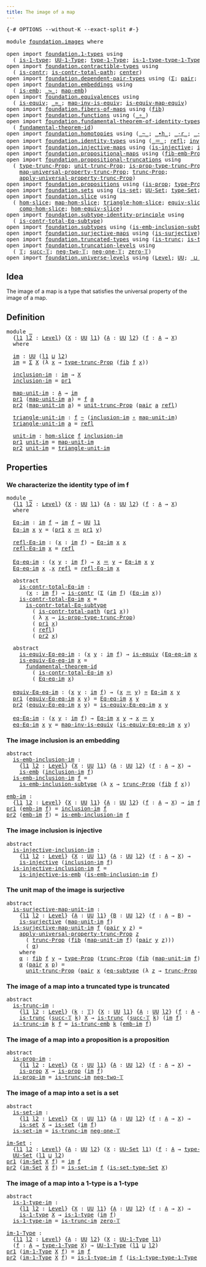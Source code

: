 ```yaml
---
title: The image of a map
---
```


<pre class="Agda"><a id="44" class="Symbol">{-#</a> <a id="48" class="Keyword">OPTIONS</a> <a id="56" class="Pragma">--without-K</a> <a id="68" class="Pragma">--exact-split</a> <a id="82" class="Symbol">#-}</a>

<a id="87" class="Keyword">module</a> <a id="94" href="foundation.images.html" class="Module">foundation.images</a> <a id="112" class="Keyword">where</a>

<a id="119" class="Keyword">open</a> <a id="124" class="Keyword">import</a> <a id="131" href="foundation.1-types.html" class="Module">foundation.1-types</a> <a id="150" class="Keyword">using</a>
  <a id="158" class="Symbol">(</a> <a id="160" href="foundation-core.1-types.html#807" class="Function">is-1-type</a><a id="169" class="Symbol">;</a> <a id="171" href="foundation-core.1-types.html#873" class="Function">UU-1-Type</a><a id="180" class="Symbol">;</a> <a id="182" href="foundation-core.1-types.html#945" class="Function">type-1-Type</a><a id="193" class="Symbol">;</a> <a id="195" href="foundation-core.1-types.html#1022" class="Function">is-1-type-type-1-Type</a><a id="216" class="Symbol">)</a>
<a id="218" class="Keyword">open</a> <a id="223" class="Keyword">import</a> <a id="230" href="foundation.contractible-types.html" class="Module">foundation.contractible-types</a> <a id="260" class="Keyword">using</a>
  <a id="268" class="Symbol">(</a> <a id="270" href="foundation-core.contractible-types.html#1006" class="Function">is-contr</a><a id="278" class="Symbol">;</a> <a id="280" href="foundation-core.contractible-types.html#2046" class="Function">is-contr-total-path</a><a id="299" class="Symbol">;</a> <a id="301" href="foundation-core.contractible-types.html#1098" class="Function">center</a><a id="307" class="Symbol">)</a>
<a id="309" class="Keyword">open</a> <a id="314" class="Keyword">import</a> <a id="321" href="foundation.dependent-pair-types.html" class="Module">foundation.dependent-pair-types</a> <a id="353" class="Keyword">using</a> <a id="359" class="Symbol">(</a><a id="360" href="foundation-core.dependent-pair-types.html#515" class="Record">Σ</a><a id="361" class="Symbol">;</a> <a id="363" href="foundation-core.dependent-pair-types.html#588" class="InductiveConstructor">pair</a><a id="367" class="Symbol">;</a> <a id="369" href="foundation-core.dependent-pair-types.html#605" class="Field">pr1</a><a id="372" class="Symbol">;</a> <a id="374" href="foundation-core.dependent-pair-types.html#617" class="Field">pr2</a><a id="377" class="Symbol">)</a>
<a id="379" class="Keyword">open</a> <a id="384" class="Keyword">import</a> <a id="391" href="foundation.embeddings.html" class="Module">foundation.embeddings</a> <a id="413" class="Keyword">using</a>
  <a id="421" class="Symbol">(</a> <a id="423" href="foundation-core.embeddings.html#992" class="Function">is-emb</a><a id="429" class="Symbol">;</a> <a id="431" href="foundation-core.embeddings.html#1074" class="Function Operator">_↪_</a><a id="434" class="Symbol">;</a> <a id="436" href="foundation-core.embeddings.html#1217" class="Function">map-emb</a><a id="443" class="Symbol">)</a>
<a id="445" class="Keyword">open</a> <a id="450" class="Keyword">import</a> <a id="457" href="foundation.equivalences.html" class="Module">foundation.equivalences</a> <a id="481" class="Keyword">using</a>
  <a id="489" class="Symbol">(</a> <a id="491" href="foundation-core.equivalences.html#1556" class="Function">is-equiv</a><a id="499" class="Symbol">;</a> <a id="501" href="foundation-core.equivalences.html#1621" class="Function Operator">_≃_</a><a id="504" class="Symbol">;</a> <a id="506" href="foundation-core.equivalences.html#4187" class="Function">map-inv-is-equiv</a><a id="522" class="Symbol">;</a> <a id="524" href="foundation-core.equivalences.html#1876" class="Function">is-equiv-map-equiv</a><a id="542" class="Symbol">)</a>
<a id="544" class="Keyword">open</a> <a id="549" class="Keyword">import</a> <a id="556" href="foundation.fibers-of-maps.html" class="Module">foundation.fibers-of-maps</a> <a id="582" class="Keyword">using</a> <a id="588" class="Symbol">(</a><a id="589" href="foundation-core.fibers-of-maps.html#942" class="Function">fib</a><a id="592" class="Symbol">)</a>
<a id="594" class="Keyword">open</a> <a id="599" class="Keyword">import</a> <a id="606" href="foundation.functions.html" class="Module">foundation.functions</a> <a id="627" class="Keyword">using</a> <a id="633" class="Symbol">(</a><a id="634" href="foundation-core.functions.html#420" class="Function Operator">_∘_</a><a id="637" class="Symbol">)</a>
<a id="639" class="Keyword">open</a> <a id="644" class="Keyword">import</a> <a id="651" href="foundation.fundamental-theorem-of-identity-types.html" class="Module">foundation.fundamental-theorem-of-identity-types</a> <a id="700" class="Keyword">using</a>
  <a id="708" class="Symbol">(</a> <a id="710" href="foundation-core.fundamental-theorem-of-identity-types.html#1894" class="Function">fundamental-theorem-id</a><a id="732" class="Symbol">)</a>
<a id="734" class="Keyword">open</a> <a id="739" class="Keyword">import</a> <a id="746" href="foundation.homotopies.html" class="Module">foundation.homotopies</a> <a id="768" class="Keyword">using</a> <a id="774" class="Symbol">(</a><a id="775" href="foundation-core.homotopies.html#627" class="Function Operator">_~_</a><a id="778" class="Symbol">;</a> <a id="780" href="foundation-core.homotopies.html#1167" class="Function Operator">_∙h_</a><a id="784" class="Symbol">;</a> <a id="786" href="foundation-core.homotopies.html#2083" class="Function Operator">_·r_</a><a id="790" class="Symbol">;</a> <a id="792" href="foundation-core.homotopies.html#1877" class="Function Operator">_·l_</a><a id="796" class="Symbol">)</a>
<a id="798" class="Keyword">open</a> <a id="803" class="Keyword">import</a> <a id="810" href="foundation.identity-types.html" class="Module">foundation.identity-types</a> <a id="836" class="Keyword">using</a> <a id="842" class="Symbol">(</a><a id="843" href="foundation-core.identity-types.html#1865" class="Function Operator">_＝_</a><a id="846" class="Symbol">;</a> <a id="848" href="foundation-core.identity-types.html#1820" class="InductiveConstructor">refl</a><a id="852" class="Symbol">;</a> <a id="854" href="foundation-core.identity-types.html#2729" class="Function">inv</a><a id="857" class="Symbol">;</a> <a id="859" href="foundation-core.identity-types.html#2425" class="Function Operator">_∙_</a><a id="862" class="Symbol">)</a>
<a id="864" class="Keyword">open</a> <a id="869" class="Keyword">import</a> <a id="876" href="foundation.injective-maps.html" class="Module">foundation.injective-maps</a> <a id="902" class="Keyword">using</a> <a id="908" class="Symbol">(</a><a id="909" href="foundation.injective-maps.html#1309" class="Function">is-injective</a><a id="921" class="Symbol">;</a> <a id="923" href="foundation.injective-maps.html#3645" class="Function">is-injective-is-emb</a><a id="942" class="Symbol">)</a>
<a id="944" class="Keyword">open</a> <a id="949" class="Keyword">import</a> <a id="956" href="foundation.propositional-maps.html" class="Module">foundation.propositional-maps</a> <a id="986" class="Keyword">using</a> <a id="992" class="Symbol">(</a><a id="993" href="foundation-core.propositional-maps.html#2459" class="Function">fib-emb-Prop</a><a id="1005" class="Symbol">)</a>
<a id="1007" class="Keyword">open</a> <a id="1012" class="Keyword">import</a> <a id="1019" href="foundation.propositional-truncations.html" class="Module">foundation.propositional-truncations</a> <a id="1056" class="Keyword">using</a>
  <a id="1064" class="Symbol">(</a> <a id="1066" href="foundation.propositional-truncations.html#2209" class="Function">type-trunc-Prop</a><a id="1081" class="Symbol">;</a> <a id="1083" href="foundation.propositional-truncations.html#2293" class="Function">unit-trunc-Prop</a><a id="1098" class="Symbol">;</a> <a id="1100" href="foundation.propositional-truncations.html#2388" class="Function">is-prop-type-trunc-Prop</a><a id="1123" class="Symbol">;</a>
    <a id="1129" href="foundation.propositional-truncations.html#5416" class="Function">map-universal-property-trunc-Prop</a><a id="1162" class="Symbol">;</a> <a id="1164" href="foundation.propositional-truncations.html#2707" class="Function">trunc-Prop</a><a id="1174" class="Symbol">;</a>
    <a id="1180" href="foundation.propositional-truncations.html#5775" class="Function">apply-universal-property-trunc-Prop</a><a id="1215" class="Symbol">)</a>
<a id="1217" class="Keyword">open</a> <a id="1222" class="Keyword">import</a> <a id="1229" href="foundation.propositions.html" class="Module">foundation.propositions</a> <a id="1253" class="Keyword">using</a> <a id="1259" class="Symbol">(</a><a id="1260" href="foundation-core.propositions.html#1309" class="Function">is-prop</a><a id="1267" class="Symbol">;</a> <a id="1269" href="foundation-core.propositions.html#1495" class="Function">type-Prop</a><a id="1278" class="Symbol">)</a>
<a id="1280" class="Keyword">open</a> <a id="1285" class="Keyword">import</a> <a id="1292" href="foundation.sets.html" class="Module">foundation.sets</a> <a id="1308" class="Keyword">using</a> <a id="1314" class="Symbol">(</a><a id="1315" href="foundation-core.sets.html#1113" class="Function">is-set</a><a id="1321" class="Symbol">;</a> <a id="1323" href="foundation-core.sets.html#1190" class="Function">UU-Set</a><a id="1329" class="Symbol">;</a> <a id="1331" href="foundation-core.sets.html#1304" class="Function">type-Set</a><a id="1339" class="Symbol">;</a> <a id="1341" href="foundation-core.sets.html#1355" class="Function">is-set-type-Set</a><a id="1356" class="Symbol">)</a>
<a id="1358" class="Keyword">open</a> <a id="1363" class="Keyword">import</a> <a id="1370" href="foundation.slice.html" class="Module">foundation.slice</a> <a id="1387" class="Keyword">using</a>
  <a id="1395" class="Symbol">(</a> <a id="1397" href="foundation.slice.html#2949" class="Function">hom-slice</a><a id="1406" class="Symbol">;</a> <a id="1408" href="foundation.slice.html#3125" class="Function">map-hom-slice</a><a id="1421" class="Symbol">;</a> <a id="1423" href="foundation.slice.html#3277" class="Function">triangle-hom-slice</a><a id="1441" class="Symbol">;</a> <a id="1443" href="foundation.slice.html#8085" class="Function">equiv-slice</a><a id="1454" class="Symbol">;</a> <a id="1456" href="foundation.slice.html#3653" class="Function">htpy-hom-slice</a><a id="1470" class="Symbol">;</a>
    <a id="1476" href="foundation.slice.html#4410" class="Function">comp-hom-slice</a><a id="1490" class="Symbol">;</a> <a id="1492" href="foundation.slice.html#8277" class="Function">hom-equiv-slice</a><a id="1507" class="Symbol">)</a>
<a id="1509" class="Keyword">open</a> <a id="1514" class="Keyword">import</a> <a id="1521" href="foundation.subtype-identity-principle.html" class="Module">foundation.subtype-identity-principle</a> <a id="1559" class="Keyword">using</a>
  <a id="1567" class="Symbol">(</a> <a id="1569" href="foundation-core.subtype-identity-principle.html#1586" class="Function">is-contr-total-Eq-subtype</a><a id="1594" class="Symbol">)</a>
<a id="1596" class="Keyword">open</a> <a id="1601" class="Keyword">import</a> <a id="1608" href="foundation.subtypes.html" class="Module">foundation.subtypes</a> <a id="1628" class="Keyword">using</a> <a id="1634" class="Symbol">(</a><a id="1635" href="foundation-core.subtypes.html#3755" class="Function">is-emb-inclusion-subtype</a><a id="1659" class="Symbol">;</a> <a id="1661" href="foundation-core.subtypes.html#3438" class="Function">eq-subtype</a><a id="1671" class="Symbol">)</a>
<a id="1673" class="Keyword">open</a> <a id="1678" class="Keyword">import</a> <a id="1685" href="foundation.surjective-maps.html" class="Module">foundation.surjective-maps</a> <a id="1712" class="Keyword">using</a> <a id="1718" class="Symbol">(</a><a id="1719" href="foundation.surjective-maps.html#1938" class="Function">is-surjective</a><a id="1732" class="Symbol">)</a>
<a id="1734" class="Keyword">open</a> <a id="1739" class="Keyword">import</a> <a id="1746" href="foundation.truncated-types.html" class="Module">foundation.truncated-types</a> <a id="1773" class="Keyword">using</a> <a id="1779" class="Symbol">(</a><a id="1780" href="foundation-core.truncated-types.html#1741" class="Function">is-trunc</a><a id="1788" class="Symbol">;</a> <a id="1790" href="foundation-core.truncated-types.html#5461" class="Function">is-trunc-emb</a><a id="1802" class="Symbol">)</a>
<a id="1804" class="Keyword">open</a> <a id="1809" class="Keyword">import</a> <a id="1816" href="foundation.truncation-levels.html" class="Module">foundation.truncation-levels</a> <a id="1845" class="Keyword">using</a>
  <a id="1853" class="Symbol">(</a> <a id="1855" href="foundation-core.truncation-levels.html#395" class="Datatype">𝕋</a><a id="1856" class="Symbol">;</a> <a id="1858" href="foundation-core.truncation-levels.html#432" class="InductiveConstructor">succ-𝕋</a><a id="1864" class="Symbol">;</a> <a id="1866" href="foundation-core.truncation-levels.html#416" class="InductiveConstructor">neg-two-𝕋</a><a id="1875" class="Symbol">;</a> <a id="1877" href="foundation-core.truncation-levels.html#448" class="Function">neg-one-𝕋</a><a id="1886" class="Symbol">;</a> <a id="1888" href="foundation-core.truncation-levels.html#492" class="Function">zero-𝕋</a><a id="1894" class="Symbol">)</a>
<a id="1896" class="Keyword">open</a> <a id="1901" class="Keyword">import</a> <a id="1908" href="foundation.universe-levels.html" class="Module">foundation.universe-levels</a> <a id="1935" class="Keyword">using</a> <a id="1941" class="Symbol">(</a><a id="1942" href="Agda.Primitive.html#597" class="Postulate">Level</a><a id="1947" class="Symbol">;</a> <a id="1949" href="foundation-core.universe-levels.html#235" class="Primitive">UU</a><a id="1951" class="Symbol">;</a> <a id="1953" href="Agda.Primitive.html#810" class="Primitive Operator">_⊔_</a><a id="1956" class="Symbol">)</a>
</pre>
## Idea

The image of a map is a type that satisfies the universal property of the image of a map.

## Definition

<pre class="Agda"><a id="2086" class="Keyword">module</a> <a id="2093" href="foundation.images.html#2093" class="Module">_</a>
  <a id="2097" class="Symbol">{</a><a id="2098" href="foundation.images.html#2098" class="Bound">l1</a> <a id="2101" href="foundation.images.html#2101" class="Bound">l2</a> <a id="2104" class="Symbol">:</a> <a id="2106" href="Agda.Primitive.html#597" class="Postulate">Level</a><a id="2111" class="Symbol">}</a> <a id="2113" class="Symbol">{</a><a id="2114" href="foundation.images.html#2114" class="Bound">X</a> <a id="2116" class="Symbol">:</a> <a id="2118" href="foundation-core.universe-levels.html#235" class="Primitive">UU</a> <a id="2121" href="foundation.images.html#2098" class="Bound">l1</a><a id="2123" class="Symbol">}</a> <a id="2125" class="Symbol">{</a><a id="2126" href="foundation.images.html#2126" class="Bound">A</a> <a id="2128" class="Symbol">:</a> <a id="2130" href="foundation-core.universe-levels.html#235" class="Primitive">UU</a> <a id="2133" href="foundation.images.html#2101" class="Bound">l2</a><a id="2135" class="Symbol">}</a> <a id="2137" class="Symbol">(</a><a id="2138" href="foundation.images.html#2138" class="Bound">f</a> <a id="2140" class="Symbol">:</a> <a id="2142" href="foundation.images.html#2126" class="Bound">A</a> <a id="2144" class="Symbol">→</a> <a id="2146" href="foundation.images.html#2114" class="Bound">X</a><a id="2147" class="Symbol">)</a>
  <a id="2151" class="Keyword">where</a>
    
  <a id="2164" href="foundation.images.html#2164" class="Function">im</a> <a id="2167" class="Symbol">:</a> <a id="2169" href="foundation-core.universe-levels.html#235" class="Primitive">UU</a> <a id="2172" class="Symbol">(</a><a id="2173" href="foundation.images.html#2098" class="Bound">l1</a> <a id="2176" href="Agda.Primitive.html#810" class="Primitive Operator">⊔</a> <a id="2178" href="foundation.images.html#2101" class="Bound">l2</a><a id="2180" class="Symbol">)</a>
  <a id="2184" href="foundation.images.html#2164" class="Function">im</a> <a id="2187" class="Symbol">=</a> <a id="2189" href="foundation-core.dependent-pair-types.html#515" class="Record">Σ</a> <a id="2191" href="foundation.images.html#2114" class="Bound">X</a> <a id="2193" class="Symbol">(λ</a> <a id="2196" href="foundation.images.html#2196" class="Bound">x</a> <a id="2198" class="Symbol">→</a> <a id="2200" href="foundation.propositional-truncations.html#2209" class="Function">type-trunc-Prop</a> <a id="2216" class="Symbol">(</a><a id="2217" href="foundation-core.fibers-of-maps.html#942" class="Function">fib</a> <a id="2221" href="foundation.images.html#2138" class="Bound">f</a> <a id="2223" href="foundation.images.html#2196" class="Bound">x</a><a id="2224" class="Symbol">))</a>

  <a id="2230" href="foundation.images.html#2230" class="Function">inclusion-im</a> <a id="2243" class="Symbol">:</a> <a id="2245" href="foundation.images.html#2164" class="Function">im</a> <a id="2248" class="Symbol">→</a> <a id="2250" href="foundation.images.html#2114" class="Bound">X</a>
  <a id="2254" href="foundation.images.html#2230" class="Function">inclusion-im</a> <a id="2267" class="Symbol">=</a> <a id="2269" href="foundation-core.dependent-pair-types.html#605" class="Field">pr1</a>

  <a id="2276" href="foundation.images.html#2276" class="Function">map-unit-im</a> <a id="2288" class="Symbol">:</a> <a id="2290" href="foundation.images.html#2126" class="Bound">A</a> <a id="2292" class="Symbol">→</a> <a id="2294" href="foundation.images.html#2164" class="Function">im</a>
  <a id="2299" href="foundation-core.dependent-pair-types.html#605" class="Field">pr1</a> <a id="2303" class="Symbol">(</a><a id="2304" href="foundation.images.html#2276" class="Function">map-unit-im</a> <a id="2316" href="foundation.images.html#2316" class="Bound">a</a><a id="2317" class="Symbol">)</a> <a id="2319" class="Symbol">=</a> <a id="2321" href="foundation.images.html#2138" class="Bound">f</a> <a id="2323" href="foundation.images.html#2316" class="Bound">a</a>
  <a id="2327" href="foundation-core.dependent-pair-types.html#617" class="Field">pr2</a> <a id="2331" class="Symbol">(</a><a id="2332" href="foundation.images.html#2276" class="Function">map-unit-im</a> <a id="2344" href="foundation.images.html#2344" class="Bound">a</a><a id="2345" class="Symbol">)</a> <a id="2347" class="Symbol">=</a> <a id="2349" href="foundation.propositional-truncations.html#2293" class="Function">unit-trunc-Prop</a> <a id="2365" class="Symbol">(</a><a id="2366" href="foundation-core.dependent-pair-types.html#588" class="InductiveConstructor">pair</a> <a id="2371" href="foundation.images.html#2344" class="Bound">a</a> <a id="2373" href="foundation-core.identity-types.html#1820" class="InductiveConstructor">refl</a><a id="2377" class="Symbol">)</a>

  <a id="2382" href="foundation.images.html#2382" class="Function">triangle-unit-im</a> <a id="2399" class="Symbol">:</a> <a id="2401" href="foundation.images.html#2138" class="Bound">f</a> <a id="2403" href="foundation-core.homotopies.html#627" class="Function Operator">~</a> <a id="2405" class="Symbol">(</a><a id="2406" href="foundation.images.html#2230" class="Function">inclusion-im</a> <a id="2419" href="foundation-core.functions.html#420" class="Function Operator">∘</a> <a id="2421" href="foundation.images.html#2276" class="Function">map-unit-im</a><a id="2432" class="Symbol">)</a>
  <a id="2436" href="foundation.images.html#2382" class="Function">triangle-unit-im</a> <a id="2453" href="foundation.images.html#2453" class="Bound">a</a> <a id="2455" class="Symbol">=</a> <a id="2457" href="foundation-core.identity-types.html#1820" class="InductiveConstructor">refl</a>

  <a id="2465" href="foundation.images.html#2465" class="Function">unit-im</a> <a id="2473" class="Symbol">:</a> <a id="2475" href="foundation.slice.html#2949" class="Function">hom-slice</a> <a id="2485" href="foundation.images.html#2138" class="Bound">f</a> <a id="2487" href="foundation.images.html#2230" class="Function">inclusion-im</a>
  <a id="2502" href="foundation-core.dependent-pair-types.html#605" class="Field">pr1</a> <a id="2506" href="foundation.images.html#2465" class="Function">unit-im</a> <a id="2514" class="Symbol">=</a> <a id="2516" href="foundation.images.html#2276" class="Function">map-unit-im</a>
  <a id="2530" href="foundation-core.dependent-pair-types.html#617" class="Field">pr2</a> <a id="2534" href="foundation.images.html#2465" class="Function">unit-im</a> <a id="2542" class="Symbol">=</a> <a id="2544" href="foundation.images.html#2382" class="Function">triangle-unit-im</a>
</pre>
## Properties

### We characterize the identity type of im f

<pre class="Agda"><a id="2636" class="Keyword">module</a> <a id="2643" href="foundation.images.html#2643" class="Module">_</a>
  <a id="2647" class="Symbol">{</a><a id="2648" href="foundation.images.html#2648" class="Bound">l1</a> <a id="2651" href="foundation.images.html#2651" class="Bound">l2</a> <a id="2654" class="Symbol">:</a> <a id="2656" href="Agda.Primitive.html#597" class="Postulate">Level</a><a id="2661" class="Symbol">}</a> <a id="2663" class="Symbol">{</a><a id="2664" href="foundation.images.html#2664" class="Bound">X</a> <a id="2666" class="Symbol">:</a> <a id="2668" href="foundation-core.universe-levels.html#235" class="Primitive">UU</a> <a id="2671" href="foundation.images.html#2648" class="Bound">l1</a><a id="2673" class="Symbol">}</a> <a id="2675" class="Symbol">{</a><a id="2676" href="foundation.images.html#2676" class="Bound">A</a> <a id="2678" class="Symbol">:</a> <a id="2680" href="foundation-core.universe-levels.html#235" class="Primitive">UU</a> <a id="2683" href="foundation.images.html#2651" class="Bound">l2</a><a id="2685" class="Symbol">}</a> <a id="2687" class="Symbol">(</a><a id="2688" href="foundation.images.html#2688" class="Bound">f</a> <a id="2690" class="Symbol">:</a> <a id="2692" href="foundation.images.html#2676" class="Bound">A</a> <a id="2694" class="Symbol">→</a> <a id="2696" href="foundation.images.html#2664" class="Bound">X</a><a id="2697" class="Symbol">)</a>
  <a id="2701" class="Keyword">where</a>

  <a id="2710" href="foundation.images.html#2710" class="Function">Eq-im</a> <a id="2716" class="Symbol">:</a> <a id="2718" href="foundation.images.html#2164" class="Function">im</a> <a id="2721" href="foundation.images.html#2688" class="Bound">f</a> <a id="2723" class="Symbol">→</a> <a id="2725" href="foundation.images.html#2164" class="Function">im</a> <a id="2728" href="foundation.images.html#2688" class="Bound">f</a> <a id="2730" class="Symbol">→</a> <a id="2732" href="foundation-core.universe-levels.html#235" class="Primitive">UU</a> <a id="2735" href="foundation.images.html#2648" class="Bound">l1</a>
  <a id="2740" href="foundation.images.html#2710" class="Function">Eq-im</a> <a id="2746" href="foundation.images.html#2746" class="Bound">x</a> <a id="2748" href="foundation.images.html#2748" class="Bound">y</a> <a id="2750" class="Symbol">=</a> <a id="2752" class="Symbol">(</a><a id="2753" href="foundation-core.dependent-pair-types.html#605" class="Field">pr1</a> <a id="2757" href="foundation.images.html#2746" class="Bound">x</a> <a id="2759" href="foundation-core.identity-types.html#1865" class="Function Operator">＝</a> <a id="2761" href="foundation-core.dependent-pair-types.html#605" class="Field">pr1</a> <a id="2765" href="foundation.images.html#2748" class="Bound">y</a><a id="2766" class="Symbol">)</a>

  <a id="2771" href="foundation.images.html#2771" class="Function">refl-Eq-im</a> <a id="2782" class="Symbol">:</a> <a id="2784" class="Symbol">(</a><a id="2785" href="foundation.images.html#2785" class="Bound">x</a> <a id="2787" class="Symbol">:</a> <a id="2789" href="foundation.images.html#2164" class="Function">im</a> <a id="2792" href="foundation.images.html#2688" class="Bound">f</a><a id="2793" class="Symbol">)</a> <a id="2795" class="Symbol">→</a> <a id="2797" href="foundation.images.html#2710" class="Function">Eq-im</a> <a id="2803" href="foundation.images.html#2785" class="Bound">x</a> <a id="2805" href="foundation.images.html#2785" class="Bound">x</a>
  <a id="2809" href="foundation.images.html#2771" class="Function">refl-Eq-im</a> <a id="2820" href="foundation.images.html#2820" class="Bound">x</a> <a id="2822" class="Symbol">=</a> <a id="2824" href="foundation-core.identity-types.html#1820" class="InductiveConstructor">refl</a>

  <a id="2832" href="foundation.images.html#2832" class="Function">Eq-eq-im</a> <a id="2841" class="Symbol">:</a> <a id="2843" class="Symbol">(</a><a id="2844" href="foundation.images.html#2844" class="Bound">x</a> <a id="2846" href="foundation.images.html#2846" class="Bound">y</a> <a id="2848" class="Symbol">:</a> <a id="2850" href="foundation.images.html#2164" class="Function">im</a> <a id="2853" href="foundation.images.html#2688" class="Bound">f</a><a id="2854" class="Symbol">)</a> <a id="2856" class="Symbol">→</a> <a id="2858" href="foundation.images.html#2844" class="Bound">x</a> <a id="2860" href="foundation-core.identity-types.html#1865" class="Function Operator">＝</a> <a id="2862" href="foundation.images.html#2846" class="Bound">y</a> <a id="2864" class="Symbol">→</a> <a id="2866" href="foundation.images.html#2710" class="Function">Eq-im</a> <a id="2872" href="foundation.images.html#2844" class="Bound">x</a> <a id="2874" href="foundation.images.html#2846" class="Bound">y</a>
  <a id="2878" href="foundation.images.html#2832" class="Function">Eq-eq-im</a> <a id="2887" href="foundation.images.html#2887" class="Bound">x</a> <a id="2889" class="DottedPattern Symbol">.</a><a id="2890" href="foundation.images.html#2887" class="DottedPattern Bound">x</a> <a id="2892" href="foundation-core.identity-types.html#1820" class="InductiveConstructor">refl</a> <a id="2897" class="Symbol">=</a> <a id="2899" href="foundation.images.html#2771" class="Function">refl-Eq-im</a> <a id="2910" href="foundation.images.html#2887" class="Bound">x</a>

  <a id="2915" class="Keyword">abstract</a>
    <a id="2928" href="foundation.images.html#2928" class="Function">is-contr-total-Eq-im</a> <a id="2949" class="Symbol">:</a>
      <a id="2957" class="Symbol">(</a><a id="2958" href="foundation.images.html#2958" class="Bound">x</a> <a id="2960" class="Symbol">:</a> <a id="2962" href="foundation.images.html#2164" class="Function">im</a> <a id="2965" href="foundation.images.html#2688" class="Bound">f</a><a id="2966" class="Symbol">)</a> <a id="2968" class="Symbol">→</a> <a id="2970" href="foundation-core.contractible-types.html#1006" class="Function">is-contr</a> <a id="2979" class="Symbol">(</a><a id="2980" href="foundation-core.dependent-pair-types.html#515" class="Record">Σ</a> <a id="2982" class="Symbol">(</a><a id="2983" href="foundation.images.html#2164" class="Function">im</a> <a id="2986" href="foundation.images.html#2688" class="Bound">f</a><a id="2987" class="Symbol">)</a> <a id="2989" class="Symbol">(</a><a id="2990" href="foundation.images.html#2710" class="Function">Eq-im</a> <a id="2996" href="foundation.images.html#2958" class="Bound">x</a><a id="2997" class="Symbol">))</a>
    <a id="3004" href="foundation.images.html#2928" class="Function">is-contr-total-Eq-im</a> <a id="3025" href="foundation.images.html#3025" class="Bound">x</a> <a id="3027" class="Symbol">=</a>
      <a id="3035" href="foundation-core.subtype-identity-principle.html#1586" class="Function">is-contr-total-Eq-subtype</a>
        <a id="3069" class="Symbol">(</a> <a id="3071" href="foundation-core.contractible-types.html#2046" class="Function">is-contr-total-path</a> <a id="3091" class="Symbol">(</a><a id="3092" href="foundation-core.dependent-pair-types.html#605" class="Field">pr1</a> <a id="3096" href="foundation.images.html#3025" class="Bound">x</a><a id="3097" class="Symbol">))</a>
        <a id="3108" class="Symbol">(</a> <a id="3110" class="Symbol">λ</a> <a id="3112" href="foundation.images.html#3112" class="Bound">x</a> <a id="3114" class="Symbol">→</a> <a id="3116" href="foundation.propositional-truncations.html#2388" class="Function">is-prop-type-trunc-Prop</a><a id="3139" class="Symbol">)</a>
        <a id="3149" class="Symbol">(</a> <a id="3151" href="foundation-core.dependent-pair-types.html#605" class="Field">pr1</a> <a id="3155" href="foundation.images.html#3025" class="Bound">x</a><a id="3156" class="Symbol">)</a>
        <a id="3166" class="Symbol">(</a> <a id="3168" href="foundation-core.identity-types.html#1820" class="InductiveConstructor">refl</a><a id="3172" class="Symbol">)</a>
        <a id="3182" class="Symbol">(</a> <a id="3184" href="foundation-core.dependent-pair-types.html#617" class="Field">pr2</a> <a id="3188" href="foundation.images.html#3025" class="Bound">x</a><a id="3189" class="Symbol">)</a>

  <a id="3194" class="Keyword">abstract</a>
    <a id="3207" href="foundation.images.html#3207" class="Function">is-equiv-Eq-eq-im</a> <a id="3225" class="Symbol">:</a> <a id="3227" class="Symbol">(</a><a id="3228" href="foundation.images.html#3228" class="Bound">x</a> <a id="3230" href="foundation.images.html#3230" class="Bound">y</a> <a id="3232" class="Symbol">:</a> <a id="3234" href="foundation.images.html#2164" class="Function">im</a> <a id="3237" href="foundation.images.html#2688" class="Bound">f</a><a id="3238" class="Symbol">)</a> <a id="3240" class="Symbol">→</a> <a id="3242" href="foundation-core.equivalences.html#1556" class="Function">is-equiv</a> <a id="3251" class="Symbol">(</a><a id="3252" href="foundation.images.html#2832" class="Function">Eq-eq-im</a> <a id="3261" href="foundation.images.html#3228" class="Bound">x</a> <a id="3263" href="foundation.images.html#3230" class="Bound">y</a><a id="3264" class="Symbol">)</a>
    <a id="3270" href="foundation.images.html#3207" class="Function">is-equiv-Eq-eq-im</a> <a id="3288" href="foundation.images.html#3288" class="Bound">x</a> <a id="3290" class="Symbol">=</a>
      <a id="3298" href="foundation-core.fundamental-theorem-of-identity-types.html#1894" class="Function">fundamental-theorem-id</a> 
        <a id="3330" class="Symbol">(</a> <a id="3332" href="foundation.images.html#2928" class="Function">is-contr-total-Eq-im</a> <a id="3353" href="foundation.images.html#3288" class="Bound">x</a><a id="3354" class="Symbol">)</a>
        <a id="3364" class="Symbol">(</a> <a id="3366" href="foundation.images.html#2832" class="Function">Eq-eq-im</a> <a id="3375" href="foundation.images.html#3288" class="Bound">x</a><a id="3376" class="Symbol">)</a>

  <a id="3381" href="foundation.images.html#3381" class="Function">equiv-Eq-eq-im</a> <a id="3396" class="Symbol">:</a> <a id="3398" class="Symbol">(</a><a id="3399" href="foundation.images.html#3399" class="Bound">x</a> <a id="3401" href="foundation.images.html#3401" class="Bound">y</a> <a id="3403" class="Symbol">:</a> <a id="3405" href="foundation.images.html#2164" class="Function">im</a> <a id="3408" href="foundation.images.html#2688" class="Bound">f</a><a id="3409" class="Symbol">)</a> <a id="3411" class="Symbol">→</a> <a id="3413" class="Symbol">(</a><a id="3414" href="foundation.images.html#3399" class="Bound">x</a> <a id="3416" href="foundation-core.identity-types.html#1865" class="Function Operator">＝</a> <a id="3418" href="foundation.images.html#3401" class="Bound">y</a><a id="3419" class="Symbol">)</a> <a id="3421" href="foundation-core.equivalences.html#1621" class="Function Operator">≃</a> <a id="3423" href="foundation.images.html#2710" class="Function">Eq-im</a> <a id="3429" href="foundation.images.html#3399" class="Bound">x</a> <a id="3431" href="foundation.images.html#3401" class="Bound">y</a>
  <a id="3435" href="foundation-core.dependent-pair-types.html#605" class="Field">pr1</a> <a id="3439" class="Symbol">(</a><a id="3440" href="foundation.images.html#3381" class="Function">equiv-Eq-eq-im</a> <a id="3455" href="foundation.images.html#3455" class="Bound">x</a> <a id="3457" href="foundation.images.html#3457" class="Bound">y</a><a id="3458" class="Symbol">)</a> <a id="3460" class="Symbol">=</a> <a id="3462" href="foundation.images.html#2832" class="Function">Eq-eq-im</a> <a id="3471" href="foundation.images.html#3455" class="Bound">x</a> <a id="3473" href="foundation.images.html#3457" class="Bound">y</a>
  <a id="3477" href="foundation-core.dependent-pair-types.html#617" class="Field">pr2</a> <a id="3481" class="Symbol">(</a><a id="3482" href="foundation.images.html#3381" class="Function">equiv-Eq-eq-im</a> <a id="3497" href="foundation.images.html#3497" class="Bound">x</a> <a id="3499" href="foundation.images.html#3499" class="Bound">y</a><a id="3500" class="Symbol">)</a> <a id="3502" class="Symbol">=</a> <a id="3504" href="foundation.images.html#3207" class="Function">is-equiv-Eq-eq-im</a> <a id="3522" href="foundation.images.html#3497" class="Bound">x</a> <a id="3524" href="foundation.images.html#3499" class="Bound">y</a>

  <a id="3529" href="foundation.images.html#3529" class="Function">eq-Eq-im</a> <a id="3538" class="Symbol">:</a> <a id="3540" class="Symbol">(</a><a id="3541" href="foundation.images.html#3541" class="Bound">x</a> <a id="3543" href="foundation.images.html#3543" class="Bound">y</a> <a id="3545" class="Symbol">:</a> <a id="3547" href="foundation.images.html#2164" class="Function">im</a> <a id="3550" href="foundation.images.html#2688" class="Bound">f</a><a id="3551" class="Symbol">)</a> <a id="3553" class="Symbol">→</a> <a id="3555" href="foundation.images.html#2710" class="Function">Eq-im</a> <a id="3561" href="foundation.images.html#3541" class="Bound">x</a> <a id="3563" href="foundation.images.html#3543" class="Bound">y</a> <a id="3565" class="Symbol">→</a> <a id="3567" href="foundation.images.html#3541" class="Bound">x</a> <a id="3569" href="foundation-core.identity-types.html#1865" class="Function Operator">＝</a> <a id="3571" href="foundation.images.html#3543" class="Bound">y</a>
  <a id="3575" href="foundation.images.html#3529" class="Function">eq-Eq-im</a> <a id="3584" href="foundation.images.html#3584" class="Bound">x</a> <a id="3586" href="foundation.images.html#3586" class="Bound">y</a> <a id="3588" class="Symbol">=</a> <a id="3590" href="foundation-core.equivalences.html#4187" class="Function">map-inv-is-equiv</a> <a id="3607" class="Symbol">(</a><a id="3608" href="foundation.images.html#3207" class="Function">is-equiv-Eq-eq-im</a> <a id="3626" href="foundation.images.html#3584" class="Bound">x</a> <a id="3628" href="foundation.images.html#3586" class="Bound">y</a><a id="3629" class="Symbol">)</a>
</pre>
### The image inclusion is an embedding

<pre class="Agda"><a id="3685" class="Keyword">abstract</a>
  <a id="is-emb-inclusion-im"></a><a id="3696" href="foundation.images.html#3696" class="Function">is-emb-inclusion-im</a> <a id="3716" class="Symbol">:</a>
    <a id="3722" class="Symbol">{</a><a id="3723" href="foundation.images.html#3723" class="Bound">l1</a> <a id="3726" href="foundation.images.html#3726" class="Bound">l2</a> <a id="3729" class="Symbol">:</a> <a id="3731" href="Agda.Primitive.html#597" class="Postulate">Level</a><a id="3736" class="Symbol">}</a> <a id="3738" class="Symbol">{</a><a id="3739" href="foundation.images.html#3739" class="Bound">X</a> <a id="3741" class="Symbol">:</a> <a id="3743" href="foundation-core.universe-levels.html#235" class="Primitive">UU</a> <a id="3746" href="foundation.images.html#3723" class="Bound">l1</a><a id="3748" class="Symbol">}</a> <a id="3750" class="Symbol">{</a><a id="3751" href="foundation.images.html#3751" class="Bound">A</a> <a id="3753" class="Symbol">:</a> <a id="3755" href="foundation-core.universe-levels.html#235" class="Primitive">UU</a> <a id="3758" href="foundation.images.html#3726" class="Bound">l2</a><a id="3760" class="Symbol">}</a> <a id="3762" class="Symbol">(</a><a id="3763" href="foundation.images.html#3763" class="Bound">f</a> <a id="3765" class="Symbol">:</a> <a id="3767" href="foundation.images.html#3751" class="Bound">A</a> <a id="3769" class="Symbol">→</a> <a id="3771" href="foundation.images.html#3739" class="Bound">X</a><a id="3772" class="Symbol">)</a> <a id="3774" class="Symbol">→</a>
    <a id="3780" href="foundation-core.embeddings.html#992" class="Function">is-emb</a> <a id="3787" class="Symbol">(</a><a id="3788" href="foundation.images.html#2230" class="Function">inclusion-im</a> <a id="3801" href="foundation.images.html#3763" class="Bound">f</a><a id="3802" class="Symbol">)</a>
  <a id="3806" href="foundation.images.html#3696" class="Function">is-emb-inclusion-im</a> <a id="3826" href="foundation.images.html#3826" class="Bound">f</a> <a id="3828" class="Symbol">=</a>
    <a id="3834" href="foundation-core.subtypes.html#3755" class="Function">is-emb-inclusion-subtype</a> <a id="3859" class="Symbol">(λ</a> <a id="3862" href="foundation.images.html#3862" class="Bound">x</a> <a id="3864" class="Symbol">→</a> <a id="3866" href="foundation.propositional-truncations.html#2707" class="Function">trunc-Prop</a> <a id="3877" class="Symbol">(</a><a id="3878" href="foundation-core.fibers-of-maps.html#942" class="Function">fib</a> <a id="3882" href="foundation.images.html#3826" class="Bound">f</a> <a id="3884" href="foundation.images.html#3862" class="Bound">x</a><a id="3885" class="Symbol">))</a>

<a id="emb-im"></a><a id="3889" href="foundation.images.html#3889" class="Function">emb-im</a> <a id="3896" class="Symbol">:</a>
  <a id="3900" class="Symbol">{</a><a id="3901" href="foundation.images.html#3901" class="Bound">l1</a> <a id="3904" href="foundation.images.html#3904" class="Bound">l2</a> <a id="3907" class="Symbol">:</a> <a id="3909" href="Agda.Primitive.html#597" class="Postulate">Level</a><a id="3914" class="Symbol">}</a> <a id="3916" class="Symbol">{</a><a id="3917" href="foundation.images.html#3917" class="Bound">X</a> <a id="3919" class="Symbol">:</a> <a id="3921" href="foundation-core.universe-levels.html#235" class="Primitive">UU</a> <a id="3924" href="foundation.images.html#3901" class="Bound">l1</a><a id="3926" class="Symbol">}</a> <a id="3928" class="Symbol">{</a><a id="3929" href="foundation.images.html#3929" class="Bound">A</a> <a id="3931" class="Symbol">:</a> <a id="3933" href="foundation-core.universe-levels.html#235" class="Primitive">UU</a> <a id="3936" href="foundation.images.html#3904" class="Bound">l2</a><a id="3938" class="Symbol">}</a> <a id="3940" class="Symbol">(</a><a id="3941" href="foundation.images.html#3941" class="Bound">f</a> <a id="3943" class="Symbol">:</a> <a id="3945" href="foundation.images.html#3929" class="Bound">A</a> <a id="3947" class="Symbol">→</a> <a id="3949" href="foundation.images.html#3917" class="Bound">X</a><a id="3950" class="Symbol">)</a> <a id="3952" class="Symbol">→</a> <a id="3954" href="foundation.images.html#2164" class="Function">im</a> <a id="3957" href="foundation.images.html#3941" class="Bound">f</a> <a id="3959" href="foundation-core.embeddings.html#1074" class="Function Operator">↪</a> <a id="3961" href="foundation.images.html#3917" class="Bound">X</a>
<a id="3963" href="foundation-core.dependent-pair-types.html#605" class="Field">pr1</a> <a id="3967" class="Symbol">(</a><a id="3968" href="foundation.images.html#3889" class="Function">emb-im</a> <a id="3975" href="foundation.images.html#3975" class="Bound">f</a><a id="3976" class="Symbol">)</a> <a id="3978" class="Symbol">=</a> <a id="3980" href="foundation.images.html#2230" class="Function">inclusion-im</a> <a id="3993" href="foundation.images.html#3975" class="Bound">f</a>
<a id="3995" href="foundation-core.dependent-pair-types.html#617" class="Field">pr2</a> <a id="3999" class="Symbol">(</a><a id="4000" href="foundation.images.html#3889" class="Function">emb-im</a> <a id="4007" href="foundation.images.html#4007" class="Bound">f</a><a id="4008" class="Symbol">)</a> <a id="4010" class="Symbol">=</a> <a id="4012" href="foundation.images.html#3696" class="Function">is-emb-inclusion-im</a> <a id="4032" href="foundation.images.html#4007" class="Bound">f</a>
</pre>
### The image inclusion is injective

<pre class="Agda"><a id="4085" class="Keyword">abstract</a>
  <a id="is-injective-inclusion-im"></a><a id="4096" href="foundation.images.html#4096" class="Function">is-injective-inclusion-im</a> <a id="4122" class="Symbol">:</a>
    <a id="4128" class="Symbol">{</a><a id="4129" href="foundation.images.html#4129" class="Bound">l1</a> <a id="4132" href="foundation.images.html#4132" class="Bound">l2</a> <a id="4135" class="Symbol">:</a> <a id="4137" href="Agda.Primitive.html#597" class="Postulate">Level</a><a id="4142" class="Symbol">}</a> <a id="4144" class="Symbol">{</a><a id="4145" href="foundation.images.html#4145" class="Bound">X</a> <a id="4147" class="Symbol">:</a> <a id="4149" href="foundation-core.universe-levels.html#235" class="Primitive">UU</a> <a id="4152" href="foundation.images.html#4129" class="Bound">l1</a><a id="4154" class="Symbol">}</a> <a id="4156" class="Symbol">{</a><a id="4157" href="foundation.images.html#4157" class="Bound">A</a> <a id="4159" class="Symbol">:</a> <a id="4161" href="foundation-core.universe-levels.html#235" class="Primitive">UU</a> <a id="4164" href="foundation.images.html#4132" class="Bound">l2</a><a id="4166" class="Symbol">}</a> <a id="4168" class="Symbol">(</a><a id="4169" href="foundation.images.html#4169" class="Bound">f</a> <a id="4171" class="Symbol">:</a> <a id="4173" href="foundation.images.html#4157" class="Bound">A</a> <a id="4175" class="Symbol">→</a> <a id="4177" href="foundation.images.html#4145" class="Bound">X</a><a id="4178" class="Symbol">)</a> <a id="4180" class="Symbol">→</a>
    <a id="4186" href="foundation.injective-maps.html#1309" class="Function">is-injective</a> <a id="4199" class="Symbol">(</a><a id="4200" href="foundation.images.html#2230" class="Function">inclusion-im</a> <a id="4213" href="foundation.images.html#4169" class="Bound">f</a><a id="4214" class="Symbol">)</a>
  <a id="4218" href="foundation.images.html#4096" class="Function">is-injective-inclusion-im</a> <a id="4244" href="foundation.images.html#4244" class="Bound">f</a> <a id="4246" class="Symbol">=</a>
    <a id="4252" href="foundation.injective-maps.html#3645" class="Function">is-injective-is-emb</a> <a id="4272" class="Symbol">(</a><a id="4273" href="foundation.images.html#3696" class="Function">is-emb-inclusion-im</a> <a id="4293" href="foundation.images.html#4244" class="Bound">f</a><a id="4294" class="Symbol">)</a>
</pre>
### The unit map of the image is surjective

<pre class="Agda"><a id="4354" class="Keyword">abstract</a>
  <a id="is-surjective-map-unit-im"></a><a id="4365" href="foundation.images.html#4365" class="Function">is-surjective-map-unit-im</a> <a id="4391" class="Symbol">:</a>
    <a id="4397" class="Symbol">{</a><a id="4398" href="foundation.images.html#4398" class="Bound">l1</a> <a id="4401" href="foundation.images.html#4401" class="Bound">l2</a> <a id="4404" class="Symbol">:</a> <a id="4406" href="Agda.Primitive.html#597" class="Postulate">Level</a><a id="4411" class="Symbol">}</a> <a id="4413" class="Symbol">{</a><a id="4414" href="foundation.images.html#4414" class="Bound">A</a> <a id="4416" class="Symbol">:</a> <a id="4418" href="foundation-core.universe-levels.html#235" class="Primitive">UU</a> <a id="4421" href="foundation.images.html#4398" class="Bound">l1</a><a id="4423" class="Symbol">}</a> <a id="4425" class="Symbol">{</a><a id="4426" href="foundation.images.html#4426" class="Bound">B</a> <a id="4428" class="Symbol">:</a> <a id="4430" href="foundation-core.universe-levels.html#235" class="Primitive">UU</a> <a id="4433" href="foundation.images.html#4401" class="Bound">l2</a><a id="4435" class="Symbol">}</a> <a id="4437" class="Symbol">(</a><a id="4438" href="foundation.images.html#4438" class="Bound">f</a> <a id="4440" class="Symbol">:</a> <a id="4442" href="foundation.images.html#4414" class="Bound">A</a> <a id="4444" class="Symbol">→</a> <a id="4446" href="foundation.images.html#4426" class="Bound">B</a><a id="4447" class="Symbol">)</a> <a id="4449" class="Symbol">→</a>
    <a id="4455" href="foundation.surjective-maps.html#1938" class="Function">is-surjective</a> <a id="4469" class="Symbol">(</a><a id="4470" href="foundation.images.html#2276" class="Function">map-unit-im</a> <a id="4482" href="foundation.images.html#4438" class="Bound">f</a><a id="4483" class="Symbol">)</a>
  <a id="4487" href="foundation.images.html#4365" class="Function">is-surjective-map-unit-im</a> <a id="4513" href="foundation.images.html#4513" class="Bound">f</a> <a id="4515" class="Symbol">(</a><a id="4516" href="foundation-core.dependent-pair-types.html#588" class="InductiveConstructor">pair</a> <a id="4521" href="foundation.images.html#4521" class="Bound">y</a> <a id="4523" href="foundation.images.html#4523" class="Bound">z</a><a id="4524" class="Symbol">)</a> <a id="4526" class="Symbol">=</a>
    <a id="4532" href="foundation.propositional-truncations.html#5775" class="Function">apply-universal-property-trunc-Prop</a> <a id="4568" href="foundation.images.html#4523" class="Bound">z</a>
      <a id="4576" class="Symbol">(</a> <a id="4578" href="foundation.propositional-truncations.html#2707" class="Function">trunc-Prop</a> <a id="4589" class="Symbol">(</a><a id="4590" href="foundation-core.fibers-of-maps.html#942" class="Function">fib</a> <a id="4594" class="Symbol">(</a><a id="4595" href="foundation.images.html#2276" class="Function">map-unit-im</a> <a id="4607" href="foundation.images.html#4513" class="Bound">f</a><a id="4608" class="Symbol">)</a> <a id="4610" class="Symbol">(</a><a id="4611" href="foundation-core.dependent-pair-types.html#588" class="InductiveConstructor">pair</a> <a id="4616" href="foundation.images.html#4521" class="Bound">y</a> <a id="4618" href="foundation.images.html#4523" class="Bound">z</a><a id="4619" class="Symbol">)))</a>
      <a id="4629" class="Symbol">(</a> <a id="4631" href="foundation.images.html#4648" class="Function">α</a><a id="4632" class="Symbol">)</a>
    <a id="4638" class="Keyword">where</a>
    <a id="4648" href="foundation.images.html#4648" class="Function">α</a> <a id="4650" class="Symbol">:</a> <a id="4652" href="foundation-core.fibers-of-maps.html#942" class="Function">fib</a> <a id="4656" href="foundation.images.html#4513" class="Bound">f</a> <a id="4658" href="foundation.images.html#4521" class="Bound">y</a> <a id="4660" class="Symbol">→</a> <a id="4662" href="foundation-core.propositions.html#1495" class="Function">type-Prop</a> <a id="4672" class="Symbol">(</a><a id="4673" href="foundation.propositional-truncations.html#2707" class="Function">trunc-Prop</a> <a id="4684" class="Symbol">(</a><a id="4685" href="foundation-core.fibers-of-maps.html#942" class="Function">fib</a> <a id="4689" class="Symbol">(</a><a id="4690" href="foundation.images.html#2276" class="Function">map-unit-im</a> <a id="4702" href="foundation.images.html#4513" class="Bound">f</a><a id="4703" class="Symbol">)</a> <a id="4705" class="Symbol">(</a><a id="4706" href="foundation-core.dependent-pair-types.html#588" class="InductiveConstructor">pair</a> <a id="4711" href="foundation.images.html#4521" class="Bound">y</a> <a id="4713" href="foundation.images.html#4523" class="Bound">z</a><a id="4714" class="Symbol">)))</a>
    <a id="4722" href="foundation.images.html#4648" class="Function">α</a> <a id="4724" class="Symbol">(</a><a id="4725" href="foundation-core.dependent-pair-types.html#588" class="InductiveConstructor">pair</a> <a id="4730" href="foundation.images.html#4730" class="Bound">x</a> <a id="4732" href="foundation.images.html#4732" class="Bound">p</a><a id="4733" class="Symbol">)</a> <a id="4735" class="Symbol">=</a>
      <a id="4743" href="foundation.propositional-truncations.html#2293" class="Function">unit-trunc-Prop</a> <a id="4759" class="Symbol">(</a><a id="4760" href="foundation-core.dependent-pair-types.html#588" class="InductiveConstructor">pair</a> <a id="4765" href="foundation.images.html#4730" class="Bound">x</a> <a id="4767" class="Symbol">(</a><a id="4768" href="foundation-core.subtypes.html#3438" class="Function">eq-subtype</a> <a id="4779" class="Symbol">(λ</a> <a id="4782" href="foundation.images.html#4782" class="Bound">z</a> <a id="4784" class="Symbol">→</a> <a id="4786" href="foundation.propositional-truncations.html#2707" class="Function">trunc-Prop</a> <a id="4797" class="Symbol">(</a><a id="4798" href="foundation-core.fibers-of-maps.html#942" class="Function">fib</a> <a id="4802" href="foundation.images.html#4513" class="Bound">f</a> <a id="4804" href="foundation.images.html#4782" class="Bound">z</a><a id="4805" class="Symbol">))</a> <a id="4808" href="foundation.images.html#4732" class="Bound">p</a><a id="4809" class="Symbol">))</a>
</pre>
### The image of a map into a truncated type is truncated

<pre class="Agda"><a id="4884" class="Keyword">abstract</a>
  <a id="is-trunc-im"></a><a id="4895" href="foundation.images.html#4895" class="Function">is-trunc-im</a> <a id="4907" class="Symbol">:</a>
    <a id="4913" class="Symbol">{</a><a id="4914" href="foundation.images.html#4914" class="Bound">l1</a> <a id="4917" href="foundation.images.html#4917" class="Bound">l2</a> <a id="4920" class="Symbol">:</a> <a id="4922" href="Agda.Primitive.html#597" class="Postulate">Level</a><a id="4927" class="Symbol">}</a> <a id="4929" class="Symbol">(</a><a id="4930" href="foundation.images.html#4930" class="Bound">k</a> <a id="4932" class="Symbol">:</a> <a id="4934" href="foundation-core.truncation-levels.html#395" class="Datatype">𝕋</a><a id="4935" class="Symbol">)</a> <a id="4937" class="Symbol">{</a><a id="4938" href="foundation.images.html#4938" class="Bound">X</a> <a id="4940" class="Symbol">:</a> <a id="4942" href="foundation-core.universe-levels.html#235" class="Primitive">UU</a> <a id="4945" href="foundation.images.html#4914" class="Bound">l1</a><a id="4947" class="Symbol">}</a> <a id="4949" class="Symbol">{</a><a id="4950" href="foundation.images.html#4950" class="Bound">A</a> <a id="4952" class="Symbol">:</a> <a id="4954" href="foundation-core.universe-levels.html#235" class="Primitive">UU</a> <a id="4957" href="foundation.images.html#4917" class="Bound">l2</a><a id="4959" class="Symbol">}</a> <a id="4961" class="Symbol">(</a><a id="4962" href="foundation.images.html#4962" class="Bound">f</a> <a id="4964" class="Symbol">:</a> <a id="4966" href="foundation.images.html#4950" class="Bound">A</a> <a id="4968" class="Symbol">→</a> <a id="4970" href="foundation.images.html#4938" class="Bound">X</a><a id="4971" class="Symbol">)</a> <a id="4973" class="Symbol">→</a>
    <a id="4979" href="foundation-core.truncated-types.html#1741" class="Function">is-trunc</a> <a id="4988" class="Symbol">(</a><a id="4989" href="foundation-core.truncation-levels.html#432" class="InductiveConstructor">succ-𝕋</a> <a id="4996" href="foundation.images.html#4930" class="Bound">k</a><a id="4997" class="Symbol">)</a> <a id="4999" href="foundation.images.html#4938" class="Bound">X</a> <a id="5001" class="Symbol">→</a> <a id="5003" href="foundation-core.truncated-types.html#1741" class="Function">is-trunc</a> <a id="5012" class="Symbol">(</a><a id="5013" href="foundation-core.truncation-levels.html#432" class="InductiveConstructor">succ-𝕋</a> <a id="5020" href="foundation.images.html#4930" class="Bound">k</a><a id="5021" class="Symbol">)</a> <a id="5023" class="Symbol">(</a><a id="5024" href="foundation.images.html#2164" class="Function">im</a> <a id="5027" href="foundation.images.html#4962" class="Bound">f</a><a id="5028" class="Symbol">)</a>
  <a id="5032" href="foundation.images.html#4895" class="Function">is-trunc-im</a> <a id="5044" href="foundation.images.html#5044" class="Bound">k</a> <a id="5046" href="foundation.images.html#5046" class="Bound">f</a> <a id="5048" class="Symbol">=</a> <a id="5050" href="foundation-core.truncated-types.html#5461" class="Function">is-trunc-emb</a> <a id="5063" href="foundation.images.html#5044" class="Bound">k</a> <a id="5065" class="Symbol">(</a><a id="5066" href="foundation.images.html#3889" class="Function">emb-im</a> <a id="5073" href="foundation.images.html#5046" class="Bound">f</a><a id="5074" class="Symbol">)</a> 
</pre>
### The image of a map into a proposition is a proposition

<pre class="Agda"><a id="5150" class="Keyword">abstract</a>
  <a id="is-prop-im"></a><a id="5161" href="foundation.images.html#5161" class="Function">is-prop-im</a> <a id="5172" class="Symbol">:</a>
    <a id="5178" class="Symbol">{</a><a id="5179" href="foundation.images.html#5179" class="Bound">l1</a> <a id="5182" href="foundation.images.html#5182" class="Bound">l2</a> <a id="5185" class="Symbol">:</a> <a id="5187" href="Agda.Primitive.html#597" class="Postulate">Level</a><a id="5192" class="Symbol">}</a> <a id="5194" class="Symbol">{</a><a id="5195" href="foundation.images.html#5195" class="Bound">X</a> <a id="5197" class="Symbol">:</a> <a id="5199" href="foundation-core.universe-levels.html#235" class="Primitive">UU</a> <a id="5202" href="foundation.images.html#5179" class="Bound">l1</a><a id="5204" class="Symbol">}</a> <a id="5206" class="Symbol">{</a><a id="5207" href="foundation.images.html#5207" class="Bound">A</a> <a id="5209" class="Symbol">:</a> <a id="5211" href="foundation-core.universe-levels.html#235" class="Primitive">UU</a> <a id="5214" href="foundation.images.html#5182" class="Bound">l2</a><a id="5216" class="Symbol">}</a> <a id="5218" class="Symbol">(</a><a id="5219" href="foundation.images.html#5219" class="Bound">f</a> <a id="5221" class="Symbol">:</a> <a id="5223" href="foundation.images.html#5207" class="Bound">A</a> <a id="5225" class="Symbol">→</a> <a id="5227" href="foundation.images.html#5195" class="Bound">X</a><a id="5228" class="Symbol">)</a> <a id="5230" class="Symbol">→</a>
    <a id="5236" href="foundation-core.propositions.html#1309" class="Function">is-prop</a> <a id="5244" href="foundation.images.html#5195" class="Bound">X</a> <a id="5246" class="Symbol">→</a> <a id="5248" href="foundation-core.propositions.html#1309" class="Function">is-prop</a> <a id="5256" class="Symbol">(</a><a id="5257" href="foundation.images.html#2164" class="Function">im</a> <a id="5260" href="foundation.images.html#5219" class="Bound">f</a><a id="5261" class="Symbol">)</a>
  <a id="5265" href="foundation.images.html#5161" class="Function">is-prop-im</a> <a id="5276" class="Symbol">=</a> <a id="5278" href="foundation.images.html#4895" class="Function">is-trunc-im</a> <a id="5290" href="foundation-core.truncation-levels.html#416" class="InductiveConstructor">neg-two-𝕋</a>
</pre>
### The image of a map into a set is a set

<pre class="Agda"><a id="5357" class="Keyword">abstract</a>
  <a id="is-set-im"></a><a id="5368" href="foundation.images.html#5368" class="Function">is-set-im</a> <a id="5378" class="Symbol">:</a>
    <a id="5384" class="Symbol">{</a><a id="5385" href="foundation.images.html#5385" class="Bound">l1</a> <a id="5388" href="foundation.images.html#5388" class="Bound">l2</a> <a id="5391" class="Symbol">:</a> <a id="5393" href="Agda.Primitive.html#597" class="Postulate">Level</a><a id="5398" class="Symbol">}</a> <a id="5400" class="Symbol">{</a><a id="5401" href="foundation.images.html#5401" class="Bound">X</a> <a id="5403" class="Symbol">:</a> <a id="5405" href="foundation-core.universe-levels.html#235" class="Primitive">UU</a> <a id="5408" href="foundation.images.html#5385" class="Bound">l1</a><a id="5410" class="Symbol">}</a> <a id="5412" class="Symbol">{</a><a id="5413" href="foundation.images.html#5413" class="Bound">A</a> <a id="5415" class="Symbol">:</a> <a id="5417" href="foundation-core.universe-levels.html#235" class="Primitive">UU</a> <a id="5420" href="foundation.images.html#5388" class="Bound">l2</a><a id="5422" class="Symbol">}</a> <a id="5424" class="Symbol">(</a><a id="5425" href="foundation.images.html#5425" class="Bound">f</a> <a id="5427" class="Symbol">:</a> <a id="5429" href="foundation.images.html#5413" class="Bound">A</a> <a id="5431" class="Symbol">→</a> <a id="5433" href="foundation.images.html#5401" class="Bound">X</a><a id="5434" class="Symbol">)</a> <a id="5436" class="Symbol">→</a>
    <a id="5442" href="foundation-core.sets.html#1113" class="Function">is-set</a> <a id="5449" href="foundation.images.html#5401" class="Bound">X</a> <a id="5451" class="Symbol">→</a> <a id="5453" href="foundation-core.sets.html#1113" class="Function">is-set</a> <a id="5460" class="Symbol">(</a><a id="5461" href="foundation.images.html#2164" class="Function">im</a> <a id="5464" href="foundation.images.html#5425" class="Bound">f</a><a id="5465" class="Symbol">)</a>
  <a id="5469" href="foundation.images.html#5368" class="Function">is-set-im</a> <a id="5479" class="Symbol">=</a> <a id="5481" href="foundation.images.html#4895" class="Function">is-trunc-im</a> <a id="5493" href="foundation-core.truncation-levels.html#448" class="Function">neg-one-𝕋</a>

<a id="im-Set"></a><a id="5504" href="foundation.images.html#5504" class="Function">im-Set</a> <a id="5511" class="Symbol">:</a>
  <a id="5515" class="Symbol">{</a><a id="5516" href="foundation.images.html#5516" class="Bound">l1</a> <a id="5519" href="foundation.images.html#5519" class="Bound">l2</a> <a id="5522" class="Symbol">:</a> <a id="5524" href="Agda.Primitive.html#597" class="Postulate">Level</a><a id="5529" class="Symbol">}</a> <a id="5531" class="Symbol">{</a><a id="5532" href="foundation.images.html#5532" class="Bound">A</a> <a id="5534" class="Symbol">:</a> <a id="5536" href="foundation-core.universe-levels.html#235" class="Primitive">UU</a> <a id="5539" href="foundation.images.html#5519" class="Bound">l2</a><a id="5541" class="Symbol">}</a> <a id="5543" class="Symbol">(</a><a id="5544" href="foundation.images.html#5544" class="Bound">X</a> <a id="5546" class="Symbol">:</a> <a id="5548" href="foundation-core.sets.html#1190" class="Function">UU-Set</a> <a id="5555" href="foundation.images.html#5516" class="Bound">l1</a><a id="5557" class="Symbol">)</a> <a id="5559" class="Symbol">(</a><a id="5560" href="foundation.images.html#5560" class="Bound">f</a> <a id="5562" class="Symbol">:</a> <a id="5564" href="foundation.images.html#5532" class="Bound">A</a> <a id="5566" class="Symbol">→</a> <a id="5568" href="foundation-core.sets.html#1304" class="Function">type-Set</a> <a id="5577" href="foundation.images.html#5544" class="Bound">X</a><a id="5578" class="Symbol">)</a> <a id="5580" class="Symbol">→</a>
  <a id="5584" href="foundation-core.sets.html#1190" class="Function">UU-Set</a> <a id="5591" class="Symbol">(</a><a id="5592" href="foundation.images.html#5516" class="Bound">l1</a> <a id="5595" href="Agda.Primitive.html#810" class="Primitive Operator">⊔</a> <a id="5597" href="foundation.images.html#5519" class="Bound">l2</a><a id="5599" class="Symbol">)</a>
<a id="5601" href="foundation-core.dependent-pair-types.html#605" class="Field">pr1</a> <a id="5605" class="Symbol">(</a><a id="5606" href="foundation.images.html#5504" class="Function">im-Set</a> <a id="5613" href="foundation.images.html#5613" class="Bound">X</a> <a id="5615" href="foundation.images.html#5615" class="Bound">f</a><a id="5616" class="Symbol">)</a> <a id="5618" class="Symbol">=</a> <a id="5620" href="foundation.images.html#2164" class="Function">im</a> <a id="5623" href="foundation.images.html#5615" class="Bound">f</a>
<a id="5625" href="foundation-core.dependent-pair-types.html#617" class="Field">pr2</a> <a id="5629" class="Symbol">(</a><a id="5630" href="foundation.images.html#5504" class="Function">im-Set</a> <a id="5637" href="foundation.images.html#5637" class="Bound">X</a> <a id="5639" href="foundation.images.html#5639" class="Bound">f</a><a id="5640" class="Symbol">)</a> <a id="5642" class="Symbol">=</a> <a id="5644" href="foundation.images.html#5368" class="Function">is-set-im</a> <a id="5654" href="foundation.images.html#5639" class="Bound">f</a> <a id="5656" class="Symbol">(</a><a id="5657" href="foundation-core.sets.html#1355" class="Function">is-set-type-Set</a> <a id="5673" href="foundation.images.html#5637" class="Bound">X</a><a id="5674" class="Symbol">)</a>
</pre>
### The image of a map into a 1-type is a 1-type

<pre class="Agda"><a id="5739" class="Keyword">abstract</a>
  <a id="is-1-type-im"></a><a id="5750" href="foundation.images.html#5750" class="Function">is-1-type-im</a> <a id="5763" class="Symbol">:</a>
    <a id="5769" class="Symbol">{</a><a id="5770" href="foundation.images.html#5770" class="Bound">l1</a> <a id="5773" href="foundation.images.html#5773" class="Bound">l2</a> <a id="5776" class="Symbol">:</a> <a id="5778" href="Agda.Primitive.html#597" class="Postulate">Level</a><a id="5783" class="Symbol">}</a> <a id="5785" class="Symbol">{</a><a id="5786" href="foundation.images.html#5786" class="Bound">X</a> <a id="5788" class="Symbol">:</a> <a id="5790" href="foundation-core.universe-levels.html#235" class="Primitive">UU</a> <a id="5793" href="foundation.images.html#5770" class="Bound">l1</a><a id="5795" class="Symbol">}</a> <a id="5797" class="Symbol">{</a><a id="5798" href="foundation.images.html#5798" class="Bound">A</a> <a id="5800" class="Symbol">:</a> <a id="5802" href="foundation-core.universe-levels.html#235" class="Primitive">UU</a> <a id="5805" href="foundation.images.html#5773" class="Bound">l2</a><a id="5807" class="Symbol">}</a> <a id="5809" class="Symbol">(</a><a id="5810" href="foundation.images.html#5810" class="Bound">f</a> <a id="5812" class="Symbol">:</a> <a id="5814" href="foundation.images.html#5798" class="Bound">A</a> <a id="5816" class="Symbol">→</a> <a id="5818" href="foundation.images.html#5786" class="Bound">X</a><a id="5819" class="Symbol">)</a> <a id="5821" class="Symbol">→</a>
    <a id="5827" href="foundation-core.1-types.html#807" class="Function">is-1-type</a> <a id="5837" href="foundation.images.html#5786" class="Bound">X</a> <a id="5839" class="Symbol">→</a> <a id="5841" href="foundation-core.1-types.html#807" class="Function">is-1-type</a> <a id="5851" class="Symbol">(</a><a id="5852" href="foundation.images.html#2164" class="Function">im</a> <a id="5855" href="foundation.images.html#5810" class="Bound">f</a><a id="5856" class="Symbol">)</a>
  <a id="5860" href="foundation.images.html#5750" class="Function">is-1-type-im</a> <a id="5873" class="Symbol">=</a> <a id="5875" href="foundation.images.html#4895" class="Function">is-trunc-im</a> <a id="5887" href="foundation-core.truncation-levels.html#492" class="Function">zero-𝕋</a>

<a id="im-1-Type"></a><a id="5895" href="foundation.images.html#5895" class="Function">im-1-Type</a> <a id="5905" class="Symbol">:</a>
  <a id="5909" class="Symbol">{</a><a id="5910" href="foundation.images.html#5910" class="Bound">l1</a> <a id="5913" href="foundation.images.html#5913" class="Bound">l2</a> <a id="5916" class="Symbol">:</a> <a id="5918" href="Agda.Primitive.html#597" class="Postulate">Level</a><a id="5923" class="Symbol">}</a> <a id="5925" class="Symbol">{</a><a id="5926" href="foundation.images.html#5926" class="Bound">A</a> <a id="5928" class="Symbol">:</a> <a id="5930" href="foundation-core.universe-levels.html#235" class="Primitive">UU</a> <a id="5933" href="foundation.images.html#5913" class="Bound">l2</a><a id="5935" class="Symbol">}</a> <a id="5937" class="Symbol">(</a><a id="5938" href="foundation.images.html#5938" class="Bound">X</a> <a id="5940" class="Symbol">:</a> <a id="5942" href="foundation-core.1-types.html#873" class="Function">UU-1-Type</a> <a id="5952" href="foundation.images.html#5910" class="Bound">l1</a><a id="5954" class="Symbol">)</a>
  <a id="5958" class="Symbol">(</a><a id="5959" href="foundation.images.html#5959" class="Bound">f</a> <a id="5961" class="Symbol">:</a> <a id="5963" href="foundation.images.html#5926" class="Bound">A</a> <a id="5965" class="Symbol">→</a> <a id="5967" href="foundation-core.1-types.html#945" class="Function">type-1-Type</a> <a id="5979" href="foundation.images.html#5938" class="Bound">X</a><a id="5980" class="Symbol">)</a> <a id="5982" class="Symbol">→</a> <a id="5984" href="foundation-core.1-types.html#873" class="Function">UU-1-Type</a> <a id="5994" class="Symbol">(</a><a id="5995" href="foundation.images.html#5910" class="Bound">l1</a> <a id="5998" href="Agda.Primitive.html#810" class="Primitive Operator">⊔</a> <a id="6000" href="foundation.images.html#5913" class="Bound">l2</a><a id="6002" class="Symbol">)</a>
<a id="6004" href="foundation-core.dependent-pair-types.html#605" class="Field">pr1</a> <a id="6008" class="Symbol">(</a><a id="6009" href="foundation.images.html#5895" class="Function">im-1-Type</a> <a id="6019" href="foundation.images.html#6019" class="Bound">X</a> <a id="6021" href="foundation.images.html#6021" class="Bound">f</a><a id="6022" class="Symbol">)</a> <a id="6024" class="Symbol">=</a> <a id="6026" href="foundation.images.html#2164" class="Function">im</a> <a id="6029" href="foundation.images.html#6021" class="Bound">f</a>
<a id="6031" href="foundation-core.dependent-pair-types.html#617" class="Field">pr2</a> <a id="6035" class="Symbol">(</a><a id="6036" href="foundation.images.html#5895" class="Function">im-1-Type</a> <a id="6046" href="foundation.images.html#6046" class="Bound">X</a> <a id="6048" href="foundation.images.html#6048" class="Bound">f</a><a id="6049" class="Symbol">)</a> <a id="6051" class="Symbol">=</a> <a id="6053" href="foundation.images.html#5750" class="Function">is-1-type-im</a> <a id="6066" href="foundation.images.html#6048" class="Bound">f</a> <a id="6068" class="Symbol">(</a><a id="6069" href="foundation-core.1-types.html#1022" class="Function">is-1-type-type-1-Type</a> <a id="6091" href="foundation.images.html#6046" class="Bound">X</a><a id="6092" class="Symbol">)</a>
</pre>